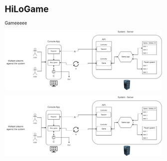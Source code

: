 # HiLoGame
Gameeeee

<img src="/resources/hilo-flow.png">


![Image alt text](Resources/hilo-flow.png?raw=true "Image title")
